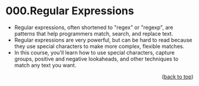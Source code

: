 <a name="topage"></a>

# 000.Regular Expressions

* Regular expressions, often shortened to "regex" or "regexp", are patterns that help programmers match, search, and replace text.
* Regular expressions are very powerful, but can be hard to read because they use special characters to make more complex, flexible matches.
* In this course, you'll learn how to use special characters, capture groups, positive and negative lookaheads, and other techniques to match any text you want.


  

<p align="right">(<a href="#topage">back to top</a>)</p>
<br/>
<br/>
